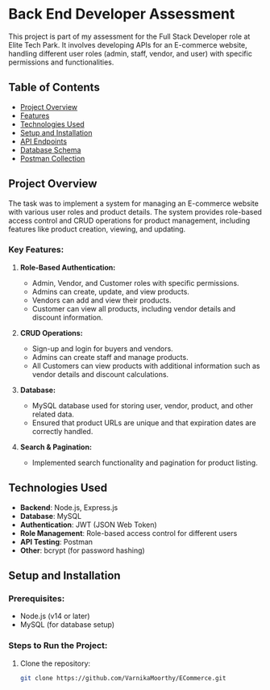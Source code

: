 # Back End Developer Assessment

This project is part of my assessment for the Full Stack Developer role at Elite Tech Park. It involves developing APIs for an E-commerce website, handling different user roles (admin, staff, vendor, and user) with specific permissions and functionalities.

## Table of Contents

- [Project Overview](#project-overview)
- [Features](#features)
- [Technologies Used](#technologies-used)
- [Setup and Installation](#setup-and-installation)
- [API Endpoints](#api-endpoints)
- [Database Schema](#database-schema)
- [Postman Collection](#postman-collection)

## Project Overview

The task was to implement a system for managing an E-commerce website with various user roles and product details. The system provides role-based access control and CRUD operations for product management, including features like product creation, viewing, and updating.

### Key Features:

1. **Role-Based Authentication:**
   - Admin, Vendor, and Customer roles with specific permissions.
   - Admins can create, update, and view products.
   - Vendors can add and view their products.
   - Customer can view all products, including vendor details and discount information.

2. **CRUD Operations:**
   - Sign-up and login for buyers and vendors.
   - Admins can create staff and manage products.
   - All Customers can view products with additional information such as vendor details and discount calculations.

3. **Database:**
   - MySQL database used for storing user, vendor, product, and other related data.
   - Ensured that product URLs are unique and that expiration dates are correctly handled.

4. **Search & Pagination:**
   - Implemented search functionality and pagination for product listing.

## Technologies Used

- **Backend**: Node.js, Express.js
- **Database**: MySQL
- **Authentication**: JWT (JSON Web Token)
- **Role Management**: Role-based access control for different users
- **API Testing**: Postman
- **Other**: bcrypt (for password hashing)

## Setup and Installation

### Prerequisites:
- Node.js (v14 or later)
- MySQL (for database setup)

### Steps to Run the Project:

1. Clone the repository:
   ```bash
   git clone https://github.com/VarnikaMoorthy/ECommerce.git
